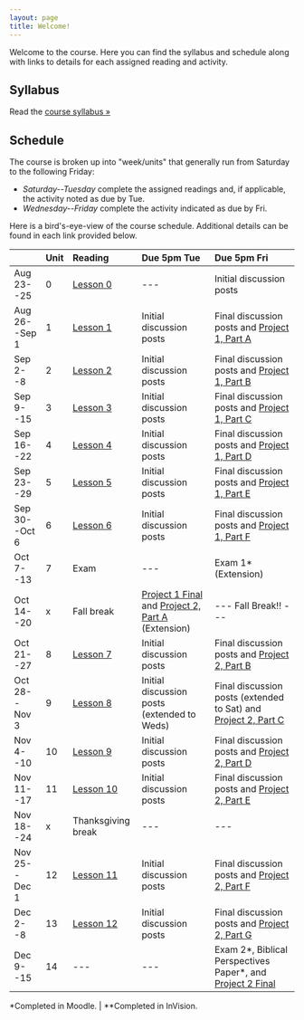 ```yaml
---
layout: page
title: Welcome!
---
```

Welcome to the course. Here you can find the syllabus and schedule along with links to details for each assigned reading and activity.

## Syllabus

Read the [course syllabus &raquo;](/docs/syllabus.pdf)

## Schedule

The course is broken up into "week/units" that generally run from Saturday to the following Friday:

* *Saturday--Tuesday* complete the assigned readings and, if applicable, the activity noted as due by Tue.
* *Wednesday--Friday* complete the activity indicated as due by Fri.

Here is a bird's-eye-view of the course schedule. Additional details can be found in each link provided below.

|               | Unit | Reading         | Due 5pm Tue              | Due 5pm Fri                                        |
|---------------|:-----|:----------------|:-------------------------|:---------------------------------------------------|
| Aug 23--25    | 0    | [Lesson 0][l0]  | ---                      | Initial discussion posts                           |
| Aug 26--Sep 1 | 1    | [Lesson 1][l1]  | Initial discussion posts | Final discussion posts and [Project 1, Part A][p1] |
| Sep 2--8      | 2    | [Lesson 2][l2]  | Initial discussion posts | Final discussion posts and [Project 1, Part B][p1] |
| Sep 9--15     | 3    | [Lesson 3][l3]  | Initial discussion posts | Final discussion posts and [Project 1, Part C][p1] |
| Sep 16--22    | 4    | [Lesson 4][l4]  | Initial discussion posts | Final discussion posts and [Project 1, Part D][p1] |
| Sep 23--29    | 5    | [Lesson 5][l5]  | Initial discussion posts | Final discussion posts and [Project 1, Part E][p1] |
| Sep 30--Oct 6 | 6    | [Lesson 6][l6]  | Initial discussion posts | Final discussion posts and [Project 1, Part F][p1] |
| Oct 7--13     | 7    | Exam            | ---                      | Exam 1\* (Extension)                               |
| Oct 14--20    | x    | Fall break | [Project 1 Final][p1] and [Project 2, Part A][p2] (Extension) | --- Fall Break!! --- |
| Oct 21--27    | 8    | [Lesson 7][l7]     | Initial discussion posts | Final discussion posts and [Project 2, Part B][p2] |
| Oct 28--Nov 3 | 9    | [Lesson 8][l8]     | Initial discussion posts (extended to Weds) | Final discussion posts (extended to Sat) and [Project 2, Part C][p2] |
| Nov 4--10     | 10   | [Lesson 9][l9]     | Initial discussion posts | Final discussion posts and [Project 2, Part D][p2] |
| Nov 11--17    | 11   | [Lesson 10][l10]   | Initial discussion posts | Final discussion posts and [Project 2, Part E][p2] |
| Nov 18--24    | x    | Thanksgiving break | --- | --- |
| Nov 25--Dec 1 | 12   | [Lesson 11][l11]   | Initial discussion posts | Final discussion posts and [Project 2, Part F][p2] |
| Dec 2--8      | 13   | [Lesson 12][l12]   | Initial discussion posts | Final discussion posts and [Project 2, Part G][p2] |
| Dec 9--15     | 14   | ---                | --- | Exam 2\*, Biblical Perspectives Paper\*, and [Project 2 Final][p2] |

\*Completed in Moodle. \| \*\*Completed in InVision.

[l0]: /lessons/00-introduction.html
[l1]: /lessons/01-contextual-research.html
[l2]: /lessons/02-conceptual-models.html
[l3]: /lessons/03-interpretation-gulfs.html
[l4]: /lessons/04-sharing-data.html
[l5]: /lessons/05-garretts-elements.html
[l6]: /lessons/06-strategy-scope.html
[l7]: /lessons/07-structure.html
[l8]: /lessons/08-skeleton-surface.html
[l9]: /lessons/09-emotional-design.html
[l10]: /lessons/10-personality-engagement.html
[l11]: /lessons/11-obstacles-forgiveness.html
[l12]: /lessons/12-risk-reward.html

[ex1]: /activities/ex1.html
[ex2]: /activities/ex2.html
[ex3]: /activities/ex3.html
[p1]: /activities/pr01.html
[p2]: /activities/pr02.html
